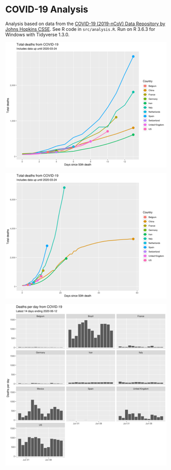 # COVID-19 Analysis

Analysis based on data from the [COVID-19 (2019-nCoV) Data Repository by Johns Hopkins CSSE](https://github.com/CSSEGISandData/COVID-19). See R code in `src/analysis.R`. Run on R 3.6.3 for Windows with Tidyverse 1.3.0.

![Deaths first 14 days](output/covid_deaths_first_14_days.png)

![Deaths all days](output/covid_deaths_all_days.png)

![Deaths per day](output/covid_deaths_per_day.png)
